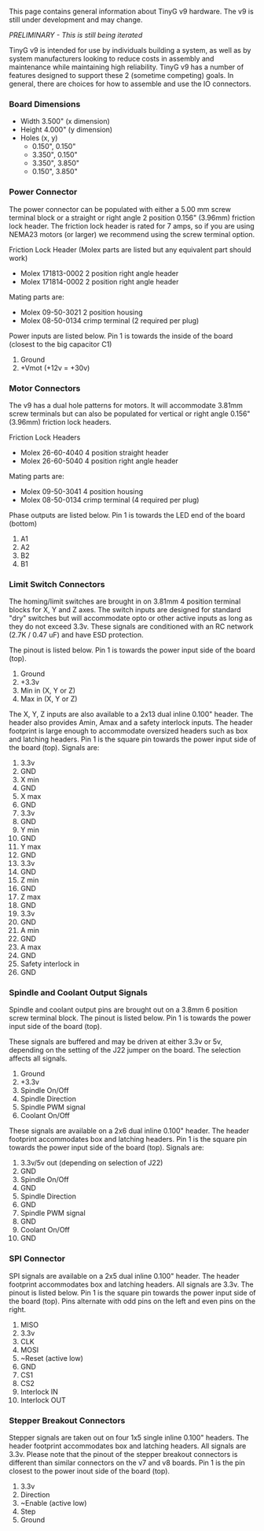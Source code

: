 This page contains general information about TinyG v9 hardware. The v9 is still under development and may change.

_PRELIMINARY - This is still being iterated_

TinyG v9 is intended for use by individuals building a system, as well as by system manufacturers looking to reduce costs in assembly and maintenance while maintaining high reliability. TinyG v9 has a number of features designed to support these 2 (sometime competing) goals. In general, there are choices for how to assemble and use the IO connectors.

### Board Dimensions

* Width  3.500" (x dimension)
* Height 4.000" (y dimension)
* Holes (x, y)
  * 0.150", 0.150"
  * 3.350", 0.150"
  * 3.350", 3.850"
  * 0.150", 3.850"

### Power Connector

The power connector can be populated with either a 5.00 mm screw terminal block or a straight or right angle 2 position 0.156" (3.96mm) friction lock header. The friction lock header is rated for 7 amps, so if you are using NEMA23 motors (or larger) we recommend using the screw terminal option. 

Friction Lock Header (Molex parts are listed but any equivalent part should work)
* Molex 171813-0002     2 position right angle header
* Molex 171814-0002     2 position right angle header

Mating parts are:
* Molex 09-50-3021     2 position housing
* Molex 08-50-0134     crimp terminal (2 required per plug)

Power inputs are listed below. Pin 1 is towards the inside of the board (closest to the big capacitor C1)

1. Ground
1. +Vmot (+12v = +30v)

### Motor Connectors

The v9 has a dual hole patterns for motors. It will accommodate 3.81mm screw terminals but can also be populated for vertical or right angle 0.156" (3.96mm) friction lock headers. 

Friction Lock Headers
* Molex 26-60-4040      4 position straight header
* Molex 26-60-5040      4 position right angle header

Mating parts are:
* Molex 09-50-3041     4 position housing
* Molex 08-50-0134     crimp terminal (4 required per plug)

Phase outputs are listed below. Pin 1 is towards the LED end of the board (bottom)

1. A1
1. A2
1. B2
1. B1

### Limit Switch Connectors
The homing/limit switches are brought in on 3.81mm 4 position terminal blocks for X, Y and Z axes. The switch inputs are designed for standard "dry" switches but will accommodate opto or other active inputs as long as they do not exceed 3.3v. These signals are conditioned with an RC network (2.7K / 0.47 uF) and have ESD protection.

The pinout is listed below. Pin 1 is towards the power input side of the board (top).

1. Ground
1. +3.3v
1. Min in (X, Y or Z)
1. Max in (X, Y or Z)

The X, Y, Z inputs are also available to a 2x13 dual inline 0.100" header. The header also provides Amin, Amax and a safety interlock inputs. The header footprint is large enough to accommodate oversized headers such as box and latching headers. Pin 1 is the square pin towards the power input side of the board (top). Signals are:

1. 3.3v
1. GND
1. X min
1. GND
1. X max
1. GND
1. 3.3v
1. GND
1. Y min
1. GND
1. Y max
1. GND
1. 3.3v
1. GND
1. Z min
1. GND
1. Z max
1. GND
1. 3.3v
1. GND
1. A min
1. GND
1. A max
1. GND
1. Safety interlock in
1. GND

### Spindle and Coolant Output Signals
Spindle and coolant output pins are brought out on a 3.8mm 6 position screw terminal block. The pinout is listed below. Pin 1 is towards the power input side of the board (top).

These signals are buffered and may be driven at either 3.3v or 5v, depending on the setting of the J22 jumper on the board. The selection affects all signals.

1. Ground
1. +3.3v
1. Spindle On/Off
1. Spindle Direction
1. Spindle PWM signal
1. Coolant On/Off

These signals are available on a 2x6 dual inline 0.100" header. The header footprint accommodates box and latching headers. Pin 1 is the square pin towards the power input side of the board (top). Signals are:

1. 3.3v/5v out (depending on selection of J22)
1. GND
1. Spindle On/Off
1. GND
1. Spindle Direction
1. GND
1. Spindle PWM signal
1. GND
1. Coolant On/Off
1. GND

### SPI Connector
SPI signals are available on a 2x5 dual inline 0.100" header. The header footprint accommodates box and latching headers. All signals are 3.3v. The pinout is listed below. Pin 1 is the square pin towards the power input side of the board (top). Pins alternate with odd pins on the left and even pins on the right.

1. MISO
1. 3.3v
1. CLK
1. MOSI
1. ~Reset (active low)
1. GND
1. CS1
1. CS2
1. Interlock IN
1. Interlock OUT

### Stepper Breakout Connectors
Stepper signals are taken out on four 1x5 single inline 0.100" headers. The header footprint accommodates box and latching headers. All signals are 3.3v. Please note that the pinout of the stepper breakout connectors is different than similar connectors on the v7 and v8 boards. Pin 1 is the pin closest to the power inout side of the board (top).

1. 3.3v
1. Direction
1. ~Enable (active low)
1. Step
1. Ground


